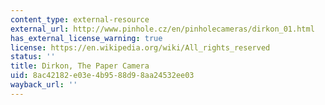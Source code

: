 ```yaml
---
content_type: external-resource
external_url: http://www.pinhole.cz/en/pinholecameras/dirkon_01.html
has_external_license_warning: true
license: https://en.wikipedia.org/wiki/All_rights_reserved
status: ''
title: Dirkon, The Paper Camera
uid: 8ac42182-e03e-4b95-88d9-8aa24532ee03
wayback_url: ''
---
```


